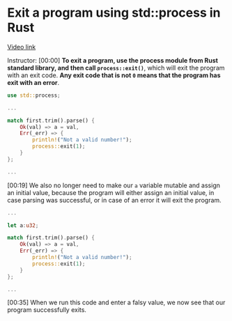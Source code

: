 # Exit a program using std::process in Rust

[Video link](https://www.egghead.io/lessons/egghead-exit-a-program-using-std-process-in-rust)

Instructor: [00:00] **To exit a program, use the process module from Rust standard library, and then call `process::exit()`**, which will exit the program with an exit code. **Any exit code that is not `0` means that the program has exit with an error**.

```rust
use std::process;
```

```rust
...

match first.trim().parse() {
    Ok(val) => a = val,
    Err(_err) => {
        println!("Not a valid number!");
        process::exit(1);
    }
};

...
```

[00:19] We also no longer need to make our `a` variable mutable and assign an initial value, because the program will either assign an initial value, in case parsing was successful, or in case of an error it will exit the program.

```rust
...

let a:u32;

match first.trim().parse() {
    Ok(val) => a = val,
    Err(_err) => {
        println!("Not a valid number!");
        process::exit(1);
    }
};

...
```

[00:35] When we run this code and enter a falsy value, we now see that our program successfully exits.
